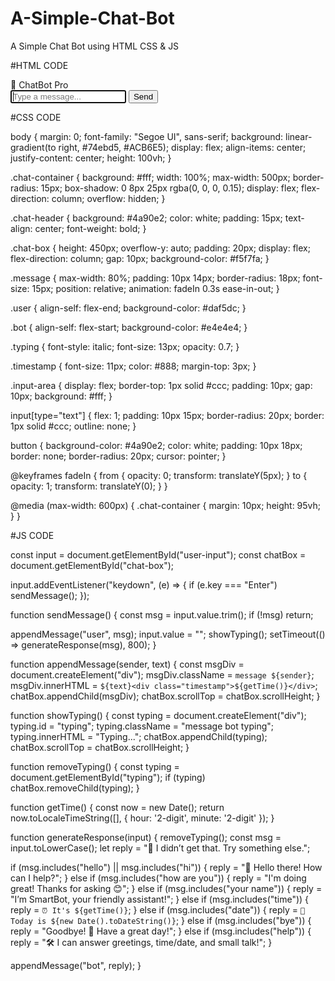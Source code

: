# A-Simple-Chat-Bot
A Simple Chat Bot using  HTML CSS &amp; JS

#HTML CODE

<!DOCTYPE html>
<html lang="en">
<head>
  <meta charset="UTF-8" />
  <meta name="viewport" content="width=device-width, initial-scale=1.0"/>
  <title>Smart AI ChatBot</title>
  <link rel="stylesheet" href="style.css">
</head>
<body>

  <div class="chat-container">
    <div class="chat-header">🤖 ChatBot Pro</div>
    <div class="chat-box" id="chat-box"></div>
    <div class="input-area">
      <input type="text" id="user-input" placeholder="Type a message..." autofocus />
      <button onclick="sendMessage()">Send</button>
    </div>
  </div>

  <script src="index.js"></script>
</body>
</html>



#CSS CODE

body {
  margin: 0;
  font-family: "Segoe UI", sans-serif;
  background: linear-gradient(to right, #74ebd5, #ACB6E5);
  display: flex;
  align-items: center;
  justify-content: center;
  height: 100vh;
}

.chat-container {
  background: #fff;
  width: 100%;
  max-width: 500px;
  border-radius: 15px;
  box-shadow: 0 8px 25px rgba(0, 0, 0, 0.15);
  display: flex;
  flex-direction: column;
  overflow: hidden;
}

.chat-header {
  background: #4a90e2;
  color: white;
  padding: 15px;
  text-align: center;
  font-weight: bold;
}

.chat-box {
  height: 450px;
  overflow-y: auto;
  padding: 20px;
  display: flex;
  flex-direction: column;
  gap: 10px;
  background-color: #f5f7fa;
}

.message {
  max-width: 80%;
  padding: 10px 14px;
  border-radius: 18px;
  font-size: 15px;
  position: relative;
  animation: fadeIn 0.3s ease-in-out;
}

.user {
  align-self: flex-end;
  background-color: #daf5dc;
}

.bot {
  align-self: flex-start;
  background-color: #e4e4e4;
}

.typing {
  font-style: italic;
  font-size: 13px;
  opacity: 0.7;
}

.timestamp {
  font-size: 11px;
  color: #888;
  margin-top: 3px;
}

.input-area {
  display: flex;
  border-top: 1px solid #ccc;
  padding: 10px;
  gap: 10px;
  background: #fff;
}

input[type="text"] {
  flex: 1;
  padding: 10px 15px;
  border-radius: 20px;
  border: 1px solid #ccc;
  outline: none;
}

button {
  background-color: #4a90e2;
  color: white;
  padding: 10px 18px;
  border: none;
  border-radius: 20px;
  cursor: pointer;
}

@keyframes fadeIn {
  from {
    opacity: 0;
    transform: translateY(5px);
  }
  to {
    opacity: 1;
    transform: translateY(0);
  }
}

@media (max-width: 600px) {
  .chat-container {
    margin: 10px;
    height: 95vh;
  }
}






#JS CODE

const input = document.getElementById("user-input");
const chatBox = document.getElementById("chat-box");

input.addEventListener("keydown", (e) => {
  if (e.key === "Enter") sendMessage();
});

function sendMessage() {
  const msg = input.value.trim();
  if (!msg) return;

  appendMessage("user", msg);
  input.value = "";
  showTyping();
  setTimeout(() => generateResponse(msg), 800);
}

function appendMessage(sender, text) {
  const msgDiv = document.createElement("div");
  msgDiv.className = `message ${sender}`;
  msgDiv.innerHTML = `${text}<div class="timestamp">${getTime()}</div>`;
  chatBox.appendChild(msgDiv);
  chatBox.scrollTop = chatBox.scrollHeight;
}

function showTyping() {
  const typing = document.createElement("div");
  typing.id = "typing";
  typing.className = "message bot typing";
  typing.innerHTML = "Typing...";
  chatBox.appendChild(typing);
  chatBox.scrollTop = chatBox.scrollHeight;
}

function removeTyping() {
  const typing = document.getElementById("typing");
  if (typing) chatBox.removeChild(typing);
}

function getTime() {
  const now = new Date();
  return now.toLocaleTimeString([], { hour: '2-digit', minute: '2-digit' });
}

function generateResponse(input) {
  removeTyping();
  const msg = input.toLowerCase();
  let reply = "🤔 I didn’t get that. Try something else.";

  if (msg.includes("hello") || msg.includes("hi")) {
    reply = "👋 Hello there! How can I help?";
  } else if (msg.includes("how are you")) {
    reply = "I'm doing great! Thanks for asking 😊";
  } else if (msg.includes("your name")) {
    reply = "I’m SmartBot, your friendly assistant!";
  } else if (msg.includes("time")) {
    reply = `⏰ It's ${getTime()}`;
  } else if (msg.includes("date")) {
    reply = `📅 Today is ${new Date().toDateString()}`;
  } else if (msg.includes("bye")) {
    reply = "Goodbye! 👋 Have a great day!";
  } else if (msg.includes("help")) {
    reply = "🛠️ I can answer greetings, time/date, and small talk!";
  }

  appendMessage("bot", reply);
}
